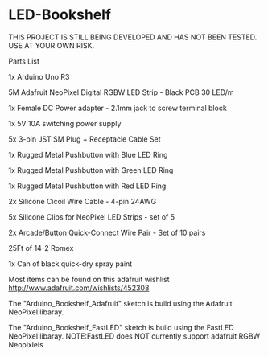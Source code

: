 # LED-Bookshelf
THIS PROJECT IS STILL BEING DEVELOPED AND HAS NOT BEEN TESTED. USE AT YOUR OWN RISK.

Parts List

 1x Arduino Uno R3
 
 5M Adafruit NeoPixel Digital RGBW LED Strip - Black PCB 30 LED/m
 
 1x Female DC Power adapter - 2.1mm jack to screw terminal block
 
 1x 5V 10A switching power supply
 
 5x 3-pin JST SM Plug + Receptacle Cable Set
 
 1x Rugged Metal Pushbutton with Blue LED Ring
 
 1x Rugged Metal Pushbutton with Green LED Ring
 
 1x Rugged Metal Pushbutton with Red LED Ring
 
 2x Silicone Cicoil Wire Cable - 4-pin 24AWG
 
 5x Silicone Clips for NeoPixel LED Strips - set of 5
 
 2x Arcade/Button Quick-Connect Wire Pair - Set of 10 pairs
 
 25Ft of 14-2  Romex
 
 1x Can of black quick-dry spray paint
 
 Most items can be found on this adafruit wishlist http://www.adafruit.com/wishlists/452308

The "Arduino_Bookshelf_Adafruit" sketch is build using the Adafruit NeoPixel libaray.

The "Arduino_Bookshelf_FastLED" sketch is build using the FastLED NeoPixel libaray.
  NOTE:FastLED does NOT currently support adafruit RGBW Neopixlels
